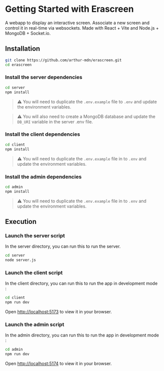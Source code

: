 # Getting Started with Erascreen
A webapp to display an interactive screen. Associate a new screen and control it in real-time via websockets.
Made with React + Vite and Node.js + MongoDB + Socket.io.

## Installation
```bash
git clone https://github.com/arthur-mdn/erascreen.git
cd erascreen
```
### Install the server dependencies
```bash
cd server
npm install
```
> ⚠️ You will need to duplicate the `.env.example` file to `.env` and update the environment variables.

> ⚠️ You will also need to create a MongoDB database and update the `DB_URI` variable in the server .env file.

### Install the client dependencies
```bash
cd client
npm install
```
> ⚠️ You will need to duplicate the `.env.example` file in to `.env` and update the environment variables.
> 
### Install the admin dependencies
```bash
cd admin
npm install
```
> ⚠️ You will need to duplicate the `.env.example` file in to `.env` and update the environment variables.

## Execution

### Launch the server script
In the server directory, you can run this to run the server.

```bash
cd server
node server.js
```
### Launch the client script
In the client directory, you can run this to run the app in development mode :
```bash
cd client
npm run dev
```
Open [http://localhost:5173](http://localhost:5173) to view it in your browser.

### Launch the admin script
In the admin directory, you can run this to run the app in development mode :
```bash
cd admin
npm run dev
```
Open [http://localhost:5174](http://localhost:5174) to view it in your browser.
